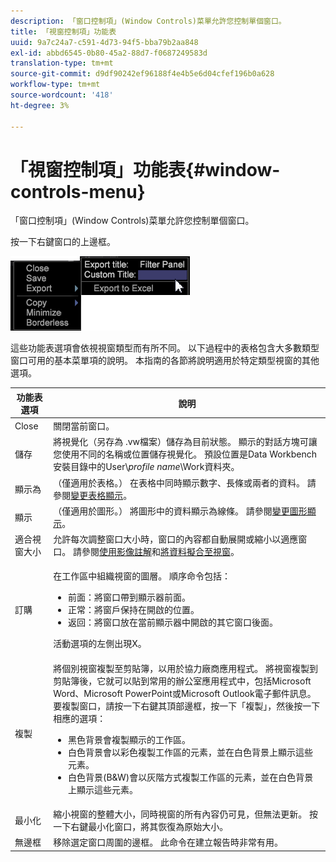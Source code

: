 ```yaml
---
description: 「窗口控制項」(Window Controls)菜單允許您控制單個窗口。
title: 「視窗控制項」功能表
uuid: 9a7c24a7-c591-4d73-94f5-bba79b2aa848
exl-id: abbd6545-0b80-45a2-88d7-f0687249583d
translation-type: tm+mt
source-git-commit: d9df90242ef96188f4e4b5e6d04cfef196b0a628
workflow-type: tm+mt
source-wordcount: '418'
ht-degree: 3%

---
```


# 「視窗控制項」功能表{#window-controls-menu}

「窗口控制項」(Window Controls)菜單允許您控制單個窗口。

按一下右鍵窗口的上邊框。

![](assets/mnu_window_TitleBar.png)

這些功能表選項會依視視窗類型而有所不同。 以下過程中的表格包含大多數類型窗口可用的基本菜單項的說明。 本指南的各節將說明適用於特定類型視窗的其他選項。

<table id="table_13ADF7B7E50E44D890768A5F9BAC8D06"> 
 <thead> 
  <tr> 
   <th colname="col1" class="entry"> 功能表選項 </th> 
   <th colname="col2" class="entry"> 說明 </th> 
  </tr> 
 </thead>
 <tbody> 
  <tr> 
   <td colname="col1"> Close </td> 
   <td colname="col2"> 關閉當前窗口。 </td> 
  </tr> 
  <tr> 
   <td colname="col1"> 儲存 </td> 
   <td colname="col2">將視覺化（另存為<span class="filepath"> .vw</span>檔案）儲存為目前狀態。 顯示的對話方塊可讓您使用不同的名稱或位置儲存視覺化。 預設位置是Data Workbench安裝目錄中的User\<i>profile name</i>\Work資料夾。 </td> 
  </tr> 
  <tr> 
   <td colname="col1"> 顯示為 </td> 
   <td colname="col2">（僅適用於表格。） 在表格中同時顯示數字、長條或兩者的資料。 請參閱<a href="../../../home/c-get-started/c-analysis-vis/c-tables/c-chg-tbl-disp.md#concept-c515caeefce9495f88873a10dc112770">變更表格顯示</a>。 </td> 
  </tr> 
  <tr> 
   <td colname="col1"> 顯示 </td> 
   <td colname="col2">（僅適用於圖形。） 將圖形中的資料顯示為線條。 請參閱<a href="../../../home/c-get-started/c-analysis-vis/c-graphs/c-chg-graph-disp.md#concept-eaba669d90f64cfa872f1397205fe2f7">變更圖形顯示</a>。 </td> 
  </tr> 
  <tr> 
   <td colname="col1"> 適合視窗大小 </td> 
   <td colname="col2">允許每次調整窗口大小時，窗口的內容都自動展開或縮小以適應窗口。 請參閱<a href="../../../home/c-get-started/c-analysis-vis/c-annots/c-image-annots.md#concept-02081ed7d91c4fdcb8fc863f2a51c962">使用影像註解</a>和<a href="../../../home/c-get-started/c-analysis-vis/c-tables/c-fit-data-win.md#concept-b812b1171fc240d9a4cf6d6d57f621a6">將資料擬合至視窗</a>。 </td> 
  </tr> 
  <tr> 
   <td colname="col1"> 訂購 </td> 
   <td colname="col2"> <p>在工作區中組織視窗的圖層。 順序命令包括： 
     <ul id="ul_90391B26719040AE8E0F80FE33B106FD"> 
      <li id="li_D1B38998C8CC452D8B642132B94F92F7">前面：將窗口帶到顯示器前面。 </li> 
      <li id="li_71EEC709AA734924AE8740313031DF6E">正常：將窗戶保持在開啟的位置。 </li> 
      <li id="li_B6489677FF5540E4BD854EE1CE504CCA">返回：將窗口放在當前顯示器中開啟的其它窗口後面。 </li> 
     </ul> </p> <p>活動選項的左側出現X。 </p> </td> 
  </tr> 
  <tr> 
   <td colname="col1"> 複製 </td> 
   <td colname="col2">將個別視窗複製至剪貼簿，以用於協力廠商應用程式。 將視窗複製到剪貼簿後，它就可以貼到常用的辦公室應用程式中，包括Microsoft Word、Microsoft PowerPoint或Microsoft Outlook電子郵件訊息。 要複製窗口，請按一下右鍵其頂部邊框，按一下「<span class="uicontrol">複製</span>」，然後按一下相應的選項： 
    <ul id="ul_ECCD6A70729E40998C64714E01504995"> 
     <li id="li_21D375DAE7BC4F449C8A3225296A6D26">黑色背景會複製顯示的工作區。 </li> 
     <li id="li_1B08C688678F42948E0952EEE0BF2B30">白色背景會以彩色複製工作區的元素，並在白色背景上顯示這些元素。 </li> 
     <li id="li_86F497A2275C43B5835DEDD0A4BF76E8">白色背景(B&amp;W)會以灰階方式複製工作區的元素，並在白色背景上顯示這些元素。 </li> 
    </ul> </td> 
  </tr> 
  <tr> 
   <td colname="col1"> 最小化 </td> 
   <td colname="col2"> 縮小視窗的整體大小，同時視窗的所有內容仍可見，但無法更新。 按一下右鍵最小化窗口，將其恢復為原始大小。 </td> 
  </tr> 
  <tr> 
   <td colname="col1"> 無邊框 </td> 
   <td colname="col2"> 移除選定窗口周圍的邊框。 此命令在建立報告時非常有用。 </td> 
  </tr> 
 </tbody> 
</table>
